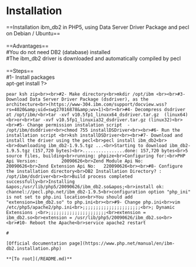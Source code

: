 # Installation



==Installation ibm_db2 in PHP5, using Data Server Driver Package and pecl on Debian / Ubuntu==<br><br>==Advantages==<br>#You do not need DB2 (database) installed<br>#The ibm_db2 driver is downloaded and automatically compiled by pecl<br><br>==Steps==<br>#1- Install packages<br>apt-get install ?>
```
pear ksh zip<br><br>#2- Make directory<br>mkdir /opt/ibm <br><br>#3- Download Data Server Driver Package (dsdriver), as the architecture<br>(https://www-304.ibm.com/support/docview.wss?rs=4020&amp;uid=swg27016878&amp;wv=1)<br><br>#4- Decompress dsdriver at /opt/ibm/<br>tar -xvf v10.5fp1_linuxx64_dsdriver.tar.gz  (linux64)<br>or<br>tar -xvf v10.5fp1_linuxia32_dsdriver.tar.gz (linux32)<br><br>#5- Change permission instalation script  -  /opt/ibm/dsddriver<br>chmod 755 installDSDriver<br><br>#6- Run the installation script <br>ksh installDSDriver<br><br>#7- Download and install the driver using the pecl<br>pecl install ibm_db2<br><br>downloading ibm_db2-1.9.5.tgz ...<br>Starting to download ibm_db2-1.9.5.tgz (157,720 bytes)<br>................done: 157,720 bytes<br>5 source files, building<br>running: phpize<br>Configuring for:<br>PHP Api Version:         20090626<br>Zend Module Api No:      20090626<br>Zend Extension Api No:   220090626<br><br>#8- Configure the installation directory<br>DB2 Installation Directory? : /opt/ibm/dsdriver<br><br>Build process completed successfully<br>Installing &apos;/usr/lib/php5/20090626/ibm_db2.so&apos;<br>install ok: channel://pecl.php.net/ibm_db2-1.9.5<br>configuration option "php_ini" is not set to php.ini location<br>You should add "extension=ibm_db2.so" to php.ini<br><br>#9- Change php.ini<br>vim /etc/php5/apache2/php.ini<br>;;;;;;;;;;;;;;;;;;;;;;<br>; Dynamic Extensions ;<br>;;;;;;;;;;;;;;;;;;;;;;<br>extension = ibm_db2.so<br>extension = /usr/lib/php5/20090626/ibm_db2.so<br><br>#10- Reboot the Apache<br>service apache2 restart  

#

[Official documentation page](https://www.php.net/manual/en/ibm-db2.installation.php)

**[To root](/README.md)**